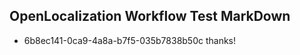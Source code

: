## OpenLocalization Workflow Test MarkDown

* 6b8ec141-0ca9-4a8a-b7f5-035b7838b50c 
thanks!



<!--HONumber=Jan16_HO4-->
